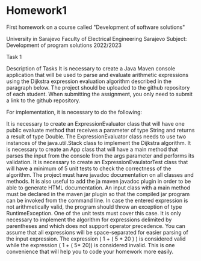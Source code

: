 # Homework1
First homework on a course called "Development of software solutions"

University in Sarajevo
Faculty of Electrical Engineering Sarajevo
Subject: Development of program solutions 2022/2023

Task 1

Description of Tasks
It is necessary to create a Java Maven console application that will be used to parse and evaluate arithmetic expressions using the Dijkstra expression evaluation algorithm described in the paragraph below. The project should be uploaded to the github repository of each student. When submitting the assignment, you only need to submit a link to the github repository.

For implementation, it is necessary to do the following:

It is necessary to create an ExpressionEvaluator class that will have one public evaluate method that receives a parameter of type String and returns a result of type Double.
The ExpressionEvaluator class needs to use two instances of the java.util.Stack class to implement the Dijkstra algorithm.
It is necessary to create an App class that will have a main method that parses the input from the console from the args parameter and performs its validation.
It is necessary to create an ExpressionEvaulatorTest class that will have a minimum of 5 unit tests to check the correctness of the algorithm.
The project must have javadoc documentation on all classes and methods. It is also useful to add the ja maven javadoc plugin in order to be able to generate HTML documentation.
An input class with a main method must be declared in the maven jar plugin so that the compiled jar program can be invoked from the command line.
In case the entered expression is not arithmetically valid, the program should throw an exception of type RuntimeException. One of the unit tests must cover this case.
It is only necessary to implement the algorithm for expressions delimited by parentheses and which does not support operator precedence.
You can assume that all expressions will be space-separated for easier parsing of the input expression. The expression ( 1 + ( 5 * 20 ) ) is considered valid while the expression ( 1 + ( 5* 20)) is considered invalid. This is one convenience that will help you to code your homework more easily.
